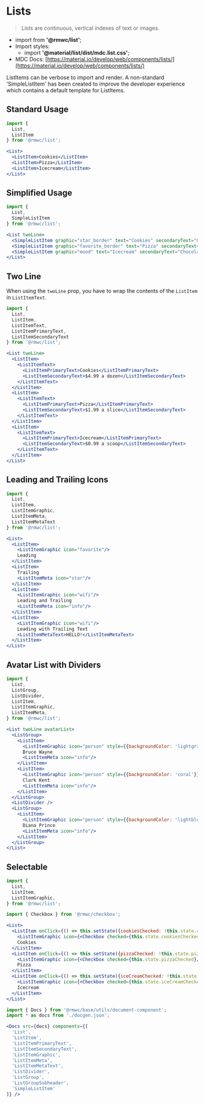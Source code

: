 # Lists

> Lists are continuous, vertical indexes of text or images.

- import from **'@rmwc/list'**;
- Import styles:
  - import **'@material/list/dist/mdc.list.css'**;
- MDC Docs: [https://material.io/develop/web/components/lists/](https://material.io/develop/web/components/lists/)

ListItems can be verbose to import and render. A non-standard 'SimpleListItem' has been created to improve the developer experience which contains a default template for ListItems.

## Standard Usage

```jsx render
import {
  List,
  ListItem
} from '@rmwc/list';

<List>
  <ListItem>Cookies</ListItem>
  <ListItem>Pizza</ListItem>
  <ListItem>Icecream</ListItem>
</List>
```

## Simplified Usage

```jsx render
import {
  List,
  SimpleListItem
} from '@rmwc/list';

<List twoLine>
  <SimpleListItem graphic="star_border" text="Cookies" secondaryText="Chocolate chip" meta="info" />
  <SimpleListItem graphic="favorite_border" text="Pizza" secondaryText="Pepperoni" meta="info" />
  <SimpleListItem graphic="mood" text="Icecream" secondaryText="Chocolate cookie dough" meta="info" />
</List>
```

## Two Line
When using the `twoLine` prop, you have to wrap the contents of the `ListItem` in `ListItemText`.

```jsx render
import {
  List,
  ListItem,
  ListItemText,
  ListItemPrimaryText,
  ListItemSecondaryText
} from '@rmwc/list';

<List twoLine>
  <ListItem>
    <ListItemText>
      <ListItemPrimaryText>Cookies</ListItemPrimaryText>
      <ListItemSecondaryText>$4.99 a dozen</ListItemSecondaryText>
    </ListItemText>
  </ListItem>
  <ListItem>
    <ListItemText>
      <ListItemPrimaryText>Pizza</ListItemPrimaryText>
      <ListItemSecondaryText>$1.99 a slice</ListItemSecondaryText>
    </ListItemText>
  </ListItem>
  <ListItem>
    <ListItemText>
      <ListItemPrimaryText>Icecream</ListItemPrimaryText>
      <ListItemSecondaryText>$0.99 a scoop</ListItemSecondaryText>
    </ListItemText>
  </ListItem>
</List>
```

## Leading and Trailing Icons
```jsx render
import {
  List,
  ListItem,
  ListItemGraphic,
  ListItemMeta,
  ListItemMetaText
} from '@rmwc/list';

<List>
  <ListItem>
    <ListItemGraphic icon="favorite"/>
    Leading
  </ListItem>
  <ListItem>
    Trailing
    <ListItemMeta icon="star"/>
  </ListItem>
  <ListItem>
    <ListItemGraphic icon="wifi"/>
    Leading and Trailing
    <ListItemMeta icon="info"/>
  </ListItem>
  <ListItem>
    <ListItemGraphic icon="wifi"/>
    Leading with Trailing Text
    <ListItemMetaText>HELLO!</ListItemMetaText>
  </ListItem>
</List>
```

## Avatar List with Dividers
```jsx render
import {
  List,
  ListGroup,
  ListDivider,
  ListItem,
  ListItemGraphic,
  ListItemMeta,
} from '@rmwc/list';

<List twoLine avatarList>
  <ListGroup>
    <ListItem>
      <ListItemGraphic icon="person" style={{backgroundColor: 'lightgray'}} />
      Bruce Wayne
      <ListItemMeta icon="info"/>
    </ListItem>
    <ListItem>
      <ListItemGraphic icon="person" style={{backgroundColor: 'coral'}} />
      Clark Kent
      <ListItemMeta icon="info"/>
    </ListItem>
  </ListGroup>
  <ListDivider />
  <ListGroup>
    <ListItem>
      <ListItemGraphic icon="person" style={{backgroundColor: 'lightblue'}} />
      Diana Prince
      <ListItemMeta icon="info"/>
    </ListItem>
  </ListGroup>
</List>
```


## Selectable
```jsx render
import {
  List,
  ListItem,
  ListItemGraphic,
} from '@rmwc/list';

import { Checkbox } from '@rmwc/checkbox';

<List>
  <ListItem onClick={() => this.setState({cookiesChecked: !this.state.cookiesChecked})}>
    <ListItemGraphic icon={<Checkbox checked={this.state.cookiesChecked}/>}/>
    Cookies
  </ListItem>
  <ListItem onClick={() => this.setState({pizzaChecked: !this.state.pizzaChecked})}>
    <ListItemGraphic icon={<Checkbox checked={this.state.pizzaChecked}/>}/>
    Pizza
  </ListItem>
  <ListItem onClick={() => this.setState({iceCreamChecked: !this.state.iceCreamChecked})}>
    <ListItemGraphic icon={<Checkbox checked={this.state.iceCreamChecked}/>}/>
    Icecream
  </ListItem>
</List>
```

```jsx renderOnly
import { Docs } from '@rmwc/base/utils/document-component';
import * as docs from './docgen.json';

<Docs src={docs} components={[
  'List',
  'ListItem',
  'ListItemPrimaryText',
  'ListItemSecondaryText',
  'ListItemGraphic',
  'ListItemMeta',
  'ListItemMetaText',
  'ListDivider',
  'ListGroup',
  'ListGroupSubheader',
  'SimpleListItem'
]} />
```
